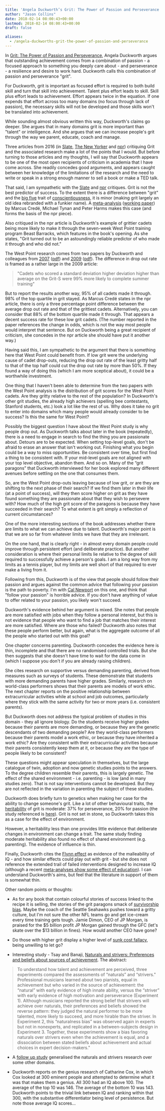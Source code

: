 ```yaml
---
title: 'Angela Duckworth’s Grit: The Power of Passion and Perseverance'
author: "Jason Collins"
date: 2018-02-14 08:00:43+00:00
lastmod: 2018-02-14 08:00:43+00:00
draft: false

aliases:
  - /angela-duckworths-grit-the-power-of-passion-and-perseverance
---
```


In [Grit: The Power of Passion and Perseverance](https://angeladuckworth.com/grit-book/), Angela Duckworth argues that outstanding achievement comes from a combination of passion - a focused approach to something you deeply care about - and perseverance - a resilience and desire to work hard. Duckworth calls this combination of passion and perseverance "grit".

For Duckworth, grit is important as focused effort is required to both build skill and turn that skill into achievement. Talent plus effort leads to skill. Skill plus effort leads to achievement. Effort appears twice in the equation. If one expends that effort across too many domains (no focus through lack of passion), the necessary skills will not be developed and those skills won't be translated into achievement.

While sounding almost obvious written this way, Duckworth's claims go deeper. She argues that in many domains grit is more important than "talent" or intelligence. And she argues that we can increase people's grit through the way we parent, educate, coach and manage.

Three articles from 2016 (in [Slate](http://www.slate.com/articles/health_and_science/cover_story/2016/05/angela_duckworth_says_grit_is_the_key_to_success_in_work_and_life_is_this.html), [The New Yorker](https://www.newyorker.com/culture/culture-desk/the-limits-of-grit) and [npr](https://www.npr.org/sections/ed/2016/05/25/479172868/angela-duckworth-responds-to-a-new-critique-of-grit)) critiquing Grit and the associated research make a lot of the points that I would. But before turning to those articles and my thoughts, I will say that Duckworth appears to be one of the most open recipients of criticism in academia that I have come across. She readily concedes good arguments, and appears caught between her knowledge of the limitations of the research and the need to write or speak in a strong enough manner to sell a book or make a TED talk.

That said, I am sympathetic with the [Slate](http://www.slate.com/articles/health_and_science/cover_story/2016/05/angela_duckworth_says_grit_is_the_key_to_success_in_work_and_life_is_this.html) and [npr](https://www.npr.org/sections/ed/2016/05/25/479172868/angela-duckworth-responds-to-a-new-critique-of-grit) critiques. Grit is not the best predictor of success. To the extent there is a difference between "grit" and the [big five](https://en.wikipedia.org/wiki/Big_Five_personality_traits) trait of [conscientiousness](https://en.wikipedia.org/wiki/Conscientiousness), it is minor (making grit largely an old idea rebranded with a funkier name). A [meta-analysis](https://doi.org/10.1037/pspp0000102) ([working paper](http://www.ippanetwork.org/wp-content/uploads/2016/06/MuchAdoAboutGrit.pdf)) by Marcus Credé, Michael Tynan and Peter Harms makes this case (and forms the basis of the npr piece).

Also critiqued in the npr article is Duckworth's example of grittier cadets being more likely to make it through the seven-week West Point training program Beast Barracks, which features in the book's opening. As she states, "Grit turned out to be an astoundingly reliable predictor of who made it through and who did not."

The West Point research comes from two papers by Duckworth and colleagues from [2007](https://doi.org/10.1037/0022-3514.92.6.1087) ([pdf](https://examinedexistence.com/wp-content/uploads/2014/09/grit-vs-iq-angela-duckworth.pdf)) and [2009](https://www.ncbi.nlm.nih.gov/pubmed/19205937) ([pdf](https://globaled.gse.harvard.edu/files/geii/files/validation_grit_scale_duckworth_jpa_m._figueroa-2.pdf)). The difference in drop out rate is framed as a rather large in the 2009 article:

>"Cadets who scored a standard deviation higher deviation higher than average on the Grit-S were 99% more likely to complete summer training"

But to report the results another way, 95% of all cadets made it through. 98% of the top quartile in grit stayed. As Marcus Credé states in the npr article, there is only a three percentage point difference between the average drop out rate and that of the grittiest cadets. Alternatively, you can consider that 88% of the bottom quartile made it through. That appears a decent success rate for these low grit cadets. (The number reported in the paper references the change in odds, which is not the way most people would interpret that sentence. But on Duckworth being a great recipient of criticism, she concedes in the npr article she should have put it another way.)

Having said this, I am sympathetic to the argument that there is something here that West Point could benefit from. If low grit were the underlying cause of cadet drop-outs, reducing the drop out rate of the least gritty half to that of the top half could cut the drop out rate by more than 50%. If they found a way of doing this (which I am more sceptical about), it could be a worthwhile investment.

One thing that I haven't been able to determine from the two papers with the West Point analysis is the distribution of grit scores for the West Point cadets. Are they gritty relative to the rest of the population? In Duckworth's other grit studies, the already high achievers (spelling bee contestants, Stanford students, etc.) look a lot like the rest of us. Why does it take no grit to enter into domains which many people would already consider to be success? Is this the same for West Point?

Possibly the biggest question I have about the West Point study is why people drop out. As Duckworth talks about later in the book (repeatedly), there is a need to engage in search to find the thing you are passionate about. Detours are to be expected. When setting top-level goals, don't be afraid to erase an answer that isn't working out. Finishing what you begin could be a way to miss opportunities. Be consistent over time, but first find a thing to be consistent with. If your mid-level goals are not aligned with your top level objective, abandon them. And so on. Many of the “grit paragons” that Duckworth interviewed for her book explored many different avenues before settling on the one that consumes them.

So, are the West Point drop-outs leaving because of low grit, or are they are shifting to the next phase of their search? If we find them later in their life (at a point of success), will they then score higher on grit as they have found something they are passionate about that they wish to persevere with? How much of the high grit score of the paragons is because they have succeeded in their search? To what extent is grit simply a reflection of current circumstances?

One of the more interesting sections of the book addresses whether there are limits to what we can achieve due to talent. Duckworth's major point is that we are so far from whatever limits we have that they are irrelevant.

On the one hand, that is clearly right - in almost every domain people could improve through persistent effort (and deliberate practice). But another consideration is where their personal limits lie relative to the degree of skill required to successfully achieve a person's goals. I am a long way from my limits as a tennis player, but my limits are well short of that required to ever make a living from it.

Following from this, Duckworth is of the view that people should follow their passion and argues against the common advice that following your passion is the path to poverty. I'm with [Cal Newport](/newports-so-good-they-cant-ignore-you-why-skills-trump-passion-in-the-quest-for-work-you-love/) on this one, and think that "follow your passion" is horrible advice. If you don't have anything of value to offer related to your passion, you likely won't succeed.

Duckworth's evidence behind her argument is mixed. She notes that people are more satisfied with jobs when they follow a personal interest, but this is not evidence that people who want to find a job that matches their interest are more satisfied. Where are those who failed? Duckworth also notes that these people perform better, but again, what is the aggregate outcome of all the people who started out with this goal?

One chapter concerns parenting. Duckworth concedes the evidence here is thin, incomplete and that there are no randomised controlled trials. But she then suggests that she doesn't have time to wait for the data come in (which I suppose you don't if you are already raising children).

She cites research on supportive versus demanding parenting, derived from measures such as surveys of students. These demonstrate that students with more demanding parents have higher grades. Similarly, research on world-class performers shows that their parents are models of work ethic. The next chapter reports on the positive relationship between extracurricular activities while at school and job outcomes, particularly where they stick with the same activity for two or more years (i.e. consistent parents).

But Duckworth does not address the typical problem of studies in this domain - they all ignore biology. Do the students receive higher grades because their parents are more demanding, or because they are the genetic descendants of two demanding people? Are they world-class performers because their parents model a work ethic, or because they have inherited a work ethic? Are they consistent with their extracurricular activities because their parents consistently keep them at it, or because they are the type of people likely to be consistent?

These questions might appear speculation in themselves, but the large catalogue of twin, adoption and now genetic studies points to the answers. To the degree children resemble their parents, this is largely genetic. The effect of the shared environment - i.e. parenting - is low (and in many studies zero). That is not say interventions cannot be developed. But they are not reflected in the variation in parenting the subject of these studies.

Duckworth does briefly turn to genetics when making her case for the ability to change someone's grit. Like a lot of other behavioural traits, the [heritability](https://en.wikipedia.org/wiki/Heritability) of grit is moderate: 37% for perseverance, 20% for passion (the study referenced is [here](https://doi.org/10.1037/pspp0000089)). Grit is not set in stone, so Duckworth takes this as a case for the effect of environment.

However, a heritability less than one provides little evidence that deliberate changes in environment can change a trait. The same study finding moderate heritability also found no effect of shared environment (e.g. parenting). The evidence of influence is thin.

Finally, Duckworth cites the [Flynn effect](https://en.wikipedia.org/wiki/Flynn_effect) as evidence of the malleability of IQ - and how similar effects could play out with grit - but she does not reference the extended trail of failed interventions designed to increase IQ (although a recent [meta-analyses show some effect of education](https://psyarxiv.com/kymhp)). I can understand Duckworth's aims, but feel that the literature in support of them is somewhat thin.

Other random points or thoughts:

* As for any book that contain colourful stories of success linked to the recipe it is selling, the stories of the grit paragons smack of [survivorship bias](https://en.wikipedia.org/wiki/Survivorship_bias). Maybe the coach of the Seattle Seahawks pushes toward a gritty culture, but I'm not sure the other NFL teams go and get ice-cream every time training gets tough. Jamie Dimon, CEO of JP Morgan, is praised for the $5 billion profit JP Morgan gained through the GFC (let's skate over the $13 billion in fines). How would another CEO have gone?

* Do those with higher grit display a higher level of [sunk cost fallacy](https://en.wikipedia.org/wiki/Sunk_cost), being unwilling to let go?

* Interesting study - Tsay and Banaji, [Naturals and strivers: Preferences and beliefs about sources of achievement](http://www.people.fas.harvard.edu/~banaji/research/publications/articles/2011_Tsay_JESP.pdf). The abstract:

>To understand how talent and achievement are perceived, three experiments compared the assessments of “naturals” and “strivers." Professional musicians learned about two pianists, equal in achievement but who varied in the source of achievement: the “natural” with early evidence of high innate ability, versus the “striver” with early evidence of high motivation and perseverance (Experiment 1). Although musicians reported the strong belief that strivers will achieve over naturals, their preferences and beliefs showed the reverse pattern: they judged the natural performer to be more talented, more likely to succeed, and more hirable than the striver. In Experiment 2, this “naturalness bias” was observed again in experts but not in nonexperts, and replicated in a between-subjects design in Experiment 3. Together, these experiments show a bias favoring naturals over strivers even when the achievement is equal, and a dissociation between stated beliefs about achievement and actual choices in expert decision-makers."

* A [follow up study](http://journals.sagepub.com/doi/abs/10.1177/0146167215611638) generalised the naturals and strivers research over some other domains.

* Duckworth reports on the genius research of Catharine Cox, in which Cox looked at 300 eminent people and attempted to determine what it was that makes them a genius. All 300 had an IQ above 100. The average of the top 10 was 146. The average of the bottom 10 was 143. Duckworth points to the trivial link between IQ and ranking within that 300, with the substantive differentiator being level of persistence. But note those average IQ scores...